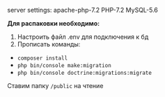 server settings: apache-php-7.2
                PHP-7.2
                MySQL-5.6
                
**Для распаковки необходимо:**
1. Настроить файл .env для подключения к бд
2. Прописать команды:
- `composer install`
- `php bin/console make:migration`
- `php bin/console doctrine:migrations:migrate`

Ставим папку `/public` на чтение
